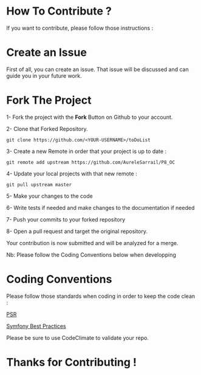 How To Contribute ?
===================

If you want to contribute, please follow those instructions :

Create an Issue
===============

First of all, you can create an issue.
That issue will be discussed and can guide you in your future work.

Fork The Project
================

1- Fork the project with the __Fork__ Button on Github to your account.

2- Clone that Forked Repository.
```
git clone https://github.com/<YOUR-USERNAME>/toDoList
```

3- Create a new Remote in order that your project is up to date :
```
git remote add upstream https://github.com/AureleSarrail/P8_OC
```

4- Update your local projects with that new remote :
```
git pull upstream master
```

5- Make your changes to the code

6- Write tests if needed and make changes to the documentation if needed

7- Push your commits to your forked repository

8- Open a pull request and target the original repository.

Your contribution is now submitted and will be analyzed for a merge.

Nb: Please follow the Coding Conventions below when developping

Coding Conventions
==================

Please follow those standards when coding in order to keep the code clean :

[PSR](https://www.php-fig.org/psr/)

[Symfony Best Practices](https://symfony.com/doc/current/best_practices.html)

Please be sure to use CodeClimate to validate your repo.


Thanks for Contributing !
=========================
